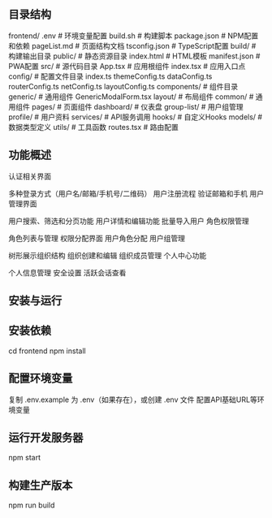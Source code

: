 ## 目录结构
frontend/
  .env                   # 环境变量配置
  build.sh               # 构建脚本
  package.json           # NPM配置和依赖
  pageList.md            # 页面结构文档
  tsconfig.json          # TypeScript配置
  build/                 # 构建输出目录
  public/                # 静态资源目录
    index.html           # HTML模板
    manifest.json        # PWA配置
  src/                   # 源代码目录
    App.tsx              # 应用根组件
    index.tsx            # 应用入口点
    config/              # 配置文件目录
      index.ts
      themeConfig.ts
      dataConfig.ts
      routerConfig.ts
      netConfig.ts
      layoutConfig.ts
    components/          # 组件目录
      generic/           # 通用组件
        GenericModalForm.tsx
      layout/            # 布局组件
      common/            # 通用组件
    pages/               # 页面组件
      dashboard/         # 仪表盘
      group-list/        # 用户组管理
      profile/           # 用户资料
    services/            # API服务调用
    hooks/               # 自定义Hooks
    models/              # 数据类型定义
    utils/               # 工具函数
    routes.tsx           # 路由配置


## 功能概述
认证相关界面

多种登录方式（用户名/邮箱/手机号/二维码）
用户注册流程
验证邮箱和手机
用户管理界面

用户搜索、筛选和分页功能
用户详情和编辑功能
批量导入用户
角色权限管理

角色列表与管理
权限分配界面
用户角色分配
用户组管理

树形展示组织结构
组织创建和编辑
组织成员管理
个人中心功能

个人信息管理
安全设置
活跃会话查看

## 安装与运行

## 安装依赖
cd frontend
npm install

## 配置环境变量
复制 .env.example 为 .env（如果存在），或创建 .env 文件
配置API基础URL等环境变量

## 运行开发服务器
npm start

## 构建生产版本
npm run build